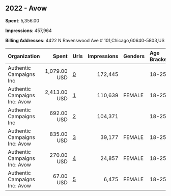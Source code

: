 ## 2022 - Avow 
**Spent**: 5,356.00

**Impressions**: 457,964

**Billing Addresses**: 4422 N Ravenswood Ave # 101,Chicago,60640-5803,US

|Organization|Spent|Urls|Impressions|Genders|Age Brackets|Country Codes|
|:---|---:|:---|---:|:---|:---|:---|
|Authentic Campaigns Inc|1,079.00 USD|[0](https://www.snap.com/political-ads/asset/78f2d9175f6213e23277df04b8ff7a16bcb65e4a77344fbafdcfa0869d4b9543?mediaType=mp4)|172,445||18-25|united states|
|Authentic Campaigns Inc: Avow|2,413.00 USD|[1](https://www.snap.com/political-ads/asset/813857d090e40ff786b48b779eb9f619c6a355b619079936e2c8da6c6f3f09ea?mediaType=mp4)|110,639|FEMALE|18-25|united states|
|Authentic Campaigns Inc|692.00 USD|[2](https://www.snap.com/political-ads/asset/c247776c3721646d631fb64144fc967e7bd48117decc354dbf0d0692bcf512db?mediaType=mp4)|104,371||18-25|united states|
|Authentic Campaigns Inc: Avow|835.00 USD|[3](https://www.snap.com/political-ads/asset/2ec21baa8bc1cf74557c446a5bb1246b5eabcf044a7b5cd20adac854a274c8df?mediaType=png)|39,177|FEMALE|18-25|united states|
|Authentic Campaigns Inc: Avow|270.00 USD|[4](https://www.snap.com/political-ads/asset/813857d090e40ff786b48b779eb9f619c6a355b619079936e2c8da6c6f3f09ea?mediaType=mp4)|24,857|FEMALE|18-25|united states|
|Authentic Campaigns Inc: Avow|67.00 USD|[5](https://www.snap.com/political-ads/asset/2ec21baa8bc1cf74557c446a5bb1246b5eabcf044a7b5cd20adac854a274c8df?mediaType=png)|6,475|FEMALE|18-25|united states|
